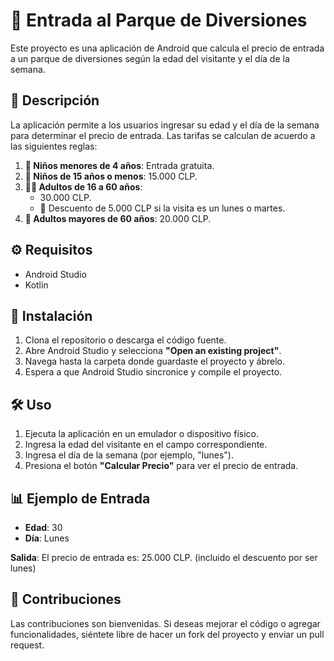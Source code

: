 # 🎢 Entrada al Parque de Diversiones

Este proyecto es una aplicación de Android que calcula el precio de entrada a un parque de diversiones según la edad del visitante y el día de la semana.

## 📖 Descripción

La aplicación permite a los usuarios ingresar su edad y el día de la semana para determinar el precio de entrada. Las tarifas se calculan de acuerdo a las siguientes reglas:

1. **👶 Niños menores de 4 años**: Entrada gratuita.
2. **🧒 Niños de 15 años o menos**: 15.000 CLP.
3. **👨‍🦰 Adultos de 16 a 60 años**:
   - 30.000 CLP.
   - 💸 Descuento de 5.000 CLP si la visita es un lunes o martes.
4. **👵 Adultos mayores de 60 años**: 20.000 CLP.

## ⚙️ Requisitos

- Android Studio
- Kotlin

## 🚀 Instalación

1. Clona el repositorio o descarga el código fuente.
2. Abre Android Studio y selecciona **"Open an existing project"**.
3. Navega hasta la carpeta donde guardaste el proyecto y ábrelo.
4. Espera a que Android Studio sincronice y compile el proyecto.

## 🛠️ Uso

1. Ejecuta la aplicación en un emulador o dispositivo físico.
2. Ingresa la edad del visitante en el campo correspondiente.
3. Ingresa el día de la semana (por ejemplo, "lunes").
4. Presiona el botón **"Calcular Precio"** para ver el precio de entrada.

## 📊 Ejemplo de Entrada

- **Edad**: 30
- **Día**: Lunes

**Salida**: El precio de entrada es: 25.000 CLP. (incluido el descuento por ser lunes)

## 🤝 Contribuciones

Las contribuciones son bienvenidas. Si deseas mejorar el código o agregar funcionalidades, siéntete libre de hacer un fork del proyecto y enviar un pull request.
